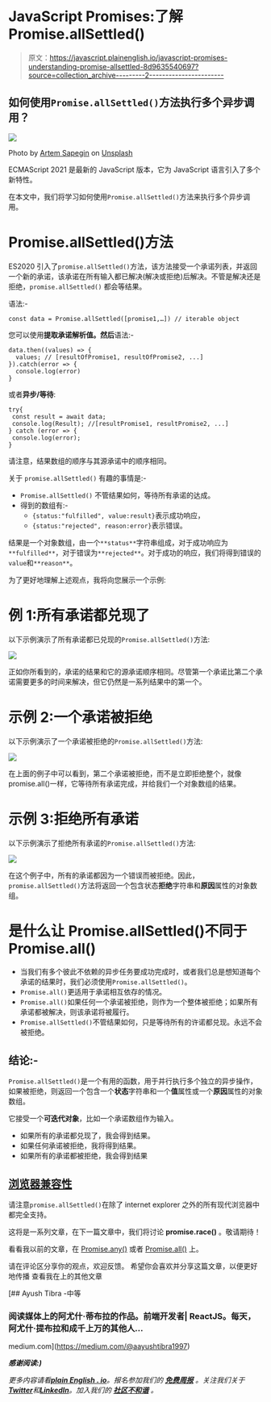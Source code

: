 # JavaScript Promises:了解 Promise.allSettled()

> 原文：<https://javascript.plainenglish.io/javascript-promises-understanding-promise-allsettled-8d9635540697?source=collection_archive---------2----------------------->

## 如何使用`Promise.allSettled()`方法执行多个异步调用？

![](img/82bf36a5bd54b240729af34748e17847.png)

Photo by [Artem Sapegin](https://unsplash.com/@sapegin?utm_source=medium&utm_medium=referral) on [Unsplash](https://unsplash.com/?utm_source=medium&utm_medium=referral)

ECMAScript 2021 是最新的 JavaScript 版本，它为 JavaScript 语言引入了多个新特性。

在本文中，我们将学习如何使用`Promise.allSettled()`方法来执行多个异步调用。

# Promise.allSettled()方法

ES2020 引入了`promise.allSettled()`方法，该方法接受一个承诺列表，并返回一个新的承诺，该承诺在所有输入都已解决(解决或拒绝)后解决。不管是解决还是拒绝，`promise.allSettled()` 都会等结果。

语法:-

```
const data = Promise.allSettled([promise1,…]) // iterable object
```

您可以使用**提取承诺解析值。然后**语法:-

```
data.then((values) => {
  values; // [resultOfPromise1, resultOfPromise2, ...]
}).catch(error => {
  console.log(error)
}
```

或者**异步/等待**:

```
try{
 const result = await data;
 console.log(Result); //[resultPromise1, resultPromise2, ...]
} catch (error => {
 console.log(error);
}
```

请注意，结果数组的顺序与其源承诺中的顺序相同。

关于 `promise.allSettled()` 有趣的事情是:-

*   `Promise.allSettled()` 不管结果如何，等待所有承诺的达成。
*   得到的数组有:-
    - `{status:"fulfilled", value:result}`表示成功响应，
    - `{status:"rejected", reason:error}`表示错误。

结果是一个对象数组，由一个`**status**`字符串组成，对于成功响应为`**fulfilled**`，对于错误为`**rejected**`。对于成功的响应，我们将得到错误的`value`和`**reason**`。

为了更好地理解上述观点，我将向您展示一个示例:

# 例 1:所有承诺都兑现了

以下示例演示了所有承诺都已兑现的`Promise.allSettled()`方法:

![](img/37092d0d49f1a7ff6020ad68b8bc1a61.png)

正如你所看到的，承诺的结果和它的源承诺顺序相同。尽管第一个承诺比第二个承诺需要更多的时间来解决，但它仍然是一系列结果中的第一个。

# 示例 2:一个承诺被拒绝

以下示例演示了一个承诺被拒绝的`Promise.allSettled()`方法:

![](img/86c572a16271a36abf58081dc406b512.png)

在上面的例子中可以看到，第二个承诺被拒绝，而不是立即拒绝整个，就像 promise.all()一样，它等待所有承诺完成，并给我们一个对象数组的结果。

# 示例 3:拒绝所有承诺

以下示例演示了拒绝所有承诺的`Promise.allSettled()`方法:

![](img/9716e01c6cc55c8d2baa1aad77c77afa.png)

在这个例子中，所有的承诺都因为一个错误而被拒绝。因此，`promise.allSettled()`方法将返回一个包含状态**拒绝**字符串和**原因**属性的对象数组。

# 是什么让 Promise.allSettled()不同于 Promise.all()

*   当我们有多个彼此不依赖的异步任务要成功完成时，或者我们总是想知道每个承诺的结果时，我们必须使用`Promise.allSettled()`。
*   `Promise.all()`更适用于承诺相互依存的情况。
*   `Promise.all()`如果任何一个承诺被拒绝，则作为一个整体被拒绝；如果所有承诺都被解决，则该承诺将被履行。
*   `Promise.allSettled()`不管结果如何，只是等待所有的许诺都兑现。永远不会被拒绝。

## **结论:-**

`Promise.allSettled()`是一个有用的函数，用于并行执行多个独立的异步操作，如果被拒绝，则返回一个包含一个**状态**字符串和一个**值**属性或一个**原因**属性的对象数组。

它接受一个**可迭代对象**，比如一个承诺数组作为输入。

*   如果所有的承诺都兑现了，我会得到结果。
*   如果任何承诺被拒绝，我将得到结果。
*   如果所有的承诺都被拒绝，我会得到结果

## [浏览器兼容性](https://developer.mozilla.org/en-US/docs/Web/JavaScript/Reference/Global_Objects/Promise/allSettled#browser_compatibility)

请注意`promise.allSettled()`在除了 internet explorer 之外的所有现代浏览器中都完全支持。

这将是一系列文章，在下一篇文章中，我们将讨论 **promise.race()** 。敬请期待！

看看我以前的文章，在 [Promise.any()](/javascript-promises-understanding-promise-any-d8640d4c6ae5) 或者 [Promise.all()](/javascript-promises-understanding-promise-all-c6a126d02e86) 上。

请在评论区分享你的观点，欢迎反馈。
希望你会喜欢并分享这篇文章，以便更好地传播
查看我在上的其他文章

[](https://medium.com/@aayushtibra1997) [## Ayush Tibra -中等

### 阅读媒体上的阿尤什·蒂布拉的作品。前端开发者| ReactJS。每天，阿尤什·提布拉和成千上万的其他人…

medium.com](https://medium.com/@aayushtibra1997) 

***感谢阅读:)***

*更多内容请看*[***plain English . io***](https://plainenglish.io/)*。报名参加我们的* [***免费周报***](http://newsletter.plainenglish.io/) *。关注我们关于*[***Twitter***](https://twitter.com/inPlainEngHQ)*和*[***LinkedIn***](https://www.linkedin.com/company/inplainenglish/)*。加入我们的* [***社区不和谐***](https://discord.gg/GtDtUAvyhW) *。*